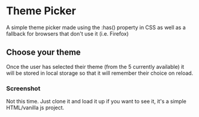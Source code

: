 # Theme Picker

A simple theme picker made using the :has() property in CSS
as well as a fallback for browsers that don't use it (i.e. Firefox)

## Choose your theme

Once the user has selected their theme (from the 5 currently available)
it will be stored in local storage so that it will remember their choice on reload.

### Screenshot

Not this time. Just clone it and load it up if you want to see it, it's a simple HTML/vanilla js project.
